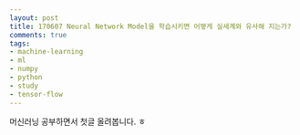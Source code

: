 ```yaml
---
layout: post
title: 170607 Neural Network Model을 학습시키면 어떻게 실세계와 유사해 지는가?
comments: true
tags:
- machine-learning
- ml
- numpy
- python
- study
- tensor-flow
---
```



<!-- TOC -->


<!-- /TOC -->



머신러닝 공부하면서 첫글 올려봅니다. ㅎ<div>
<br /></div>

<script src="https://htmlpartitionsync.azurewebsites.net/api/PartitionJs?url=https%3A%2F%2Fgithub.com%2FHyundongHwang%2FMyMlStudy%2Fblob%2Fmaster%2Fmy-examples%2Fnn-proof.md&xpath=%2F%2Farticle"></script>